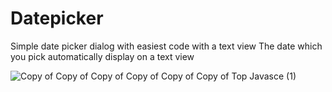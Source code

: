 # Datepicker
Simple date picker dialog with easiest code with a text view 
The date which you pick automatically display on a text view


![Copy of Copy of Copy of Copy of Copy of Copy of Top Javasce (1)](https://user-images.githubusercontent.com/64765400/96208163-c3e78700-0f21-11eb-9eee-d6c18e4ec47b.png)
